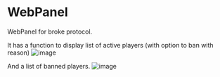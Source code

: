 # WebPanel
WebPanel for broke protocol.

It has a function to display list of active players (with option to ban with reason)
![image](https://user-images.githubusercontent.com/124439381/216813388-84832cb7-eb8b-41f1-9cc7-612d57571dee.png)


And a list of banned players.
![image](https://user-images.githubusercontent.com/124439381/216813412-e88494bd-7a43-4e59-a248-93709e3215df.png)


